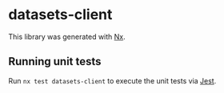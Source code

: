 # datasets-client

This library was generated with [Nx](https://nx.dev).

## Running unit tests

Run `nx test datasets-client` to execute the unit tests via [Jest](https://jestjs.io).
